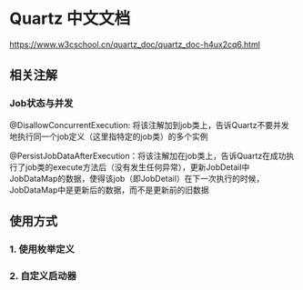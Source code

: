 # Quartz 中文文档
https://www.w3cschool.cn/quartz_doc/quartz_doc-h4ux2cq6.html
## 相关注解
### Job状态与并发
@DisallowConcurrentExecution: 将该注解加到job类上，告诉Quartz不要并发地执行同一个job定义（这里指特定的job类）的多个实例

@PersistJobDataAfterExecution：将该注解加在job类上，告诉Quartz在成功执行了job类的execute方法后（没有发生任何异常），更新JobDetail中JobDataMap的数据，使得该job（即JobDetail）在下一次执行的时候，JobDataMap中是更新后的数据，而不是更新前的旧数据

## 使用方式
### 1. 使用枚举定义
### 2. 自定义启动器